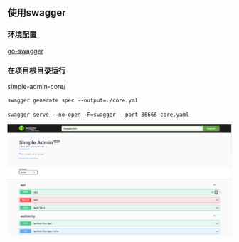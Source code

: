 ## 使用swagger

### 环境配置

[go-swagger](https://zhuanlan.zhihu.com/p/556171256?)

### 在项目根目录运行
simple-admin-core/

```shell
swagger generate spec --output=./core.yml

swagger serve --no-open -F=swagger --port 36666 core.yaml
```

![pic](../../assets/swagger.png)
